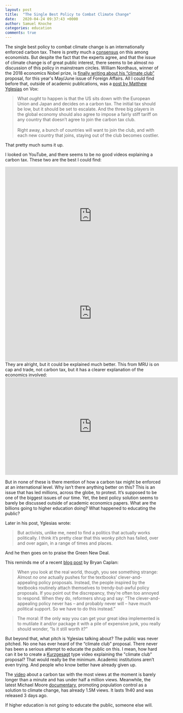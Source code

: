 ```yaml
---
layout: post
title:  "The Single Best Policy to Combat Climate Change"
date:   2020-04-24 09:37:43 +0000
author: Samuel Knoche
categories: education
comments: true
---
```




The single best policy to combat climate change is an internationally enforced carbon tax. There is pretty much a [consensus](https://www.bloomberg.com/news/articles/2019-01-17/from-greenspan-to-yellen-economic-brain-trust-backs-carbon-tax) on this among economists. But despite the fact that the experts agree, and that the issue of climate change is of great public interest, there seems to be almost no discussion of this policy in mainstream circles. William Nordhaus, winner of the 2018 economics Nobel prize, is [finally writing about his “climate club”](https://www.foreignaffairs.com/articles/united-states/2020-04-10/climate-club) proposal, for this year's May/June issue of Foreign Affairs. All I could find before that, outside of academic publications, was a [post by Matthew Yglesias](https://www.vox.com/2018/10/10/17959686/carbon-tax) on Vox:

> What *ought* to happen is that the US sits down with the European Union and Japan and decides on a carbon tax. The initial tax should be low, but it should be set to escalate. And the three big players in the global economy should also agree to impose a fairly stiff tariff on any country that doesn’t agree to join the carbon tax club.
<br/><br/>
Right away, a bunch of countries will want to join the club, and with each new country that joins, staying out of the club becomes costlier.

That pretty much sums it up. 

I looked on YouTube, and there seems to be no good videos explaining a carbon tax. These two are the best I could find:  

<iframe width="560" height="315" src="https://www.youtube.com/embed/zD64kaTY5Vg" frameborder="0" allow="accelerometer; autoplay; encrypted-media; gyroscope; picture-in-picture" allowfullscreen></iframe>

<iframe width="560" height="315" src="https://www.youtube.com/embed/CilVymuAM8A" frameborder="0" allow="accelerometer; autoplay; encrypted-media; gyroscope; picture-in-picture" allowfullscreen></iframe>

<br/>
They are alright, but it could be explained much better. This from MRU is on cap and trade, not carbon tax, but it has a clearer explanation of the economics involved:
<br/>

<iframe width="560" height="315" src="https://www.youtube.com/embed/9tUb3MDrgEc" frameborder="0" allow="accelerometer; autoplay; encrypted-media; gyroscope; picture-in-picture" allowfullscreen></iframe>

<br/>

But in none of these is there mention of how a carbon tax might be enforced at an international level. Why isn’t there anything better on this? This is an issue that has led millions, across the globe, to protest. It’s supposed to be one of the biggest issues of our time. Yet, the best policy solution seems to barely be discussed outside of academic economics papers. What are the billions going to higher education doing? What happened to educating the public? 

Later in his post, Yglesias wrote:

> But activists, unlike me, need to find a politics that actually works politically. I think it’s pretty clear that this wonky pitch has failed, over and over again, in a range of times and places.

And he then goes on to praise the Green New Deal. 

This reminds me of a recent [blog post](https://www.econlib.org/if-the-only-way-you-can-get-your-great-idea-implemented/) by Bryan Caplan:

> When you look at the real world, though, you see something strange: Almost *no one* actually pushes for the textbooks’ clever-and-appealing policy proposals.  Instead, the people inspired by the textbooks routinely attach themselves to trendy-but-awful policy proposals.  If you point out the discrepancy, they’re often too annoyed to respond.  When they do, reformers shrug and say: “The clever-and-appealing policy never has – and probably never will – have much political support.  So we have to do this instead.”

> The moral: If the only way you can get your great idea implemented is to mutilate it and/or package it with a pile of expensive junk, you really should wonder, “Is it still worth it?”


But beyond that, what pitch is Yglesias talking about? The public was never pitched. No one has ever heard of the “climate club” proposal. There never has been a serious attempt to educate the public on this. I mean, how hard can it be to create a [Kurzgesagt](https://www.youtube.com/user/Kurzgesagt) type video explaining the "climate club" proposal? That would really be the minimum. Academic institutions aren’t even trying. And people who know better have already given up. 

The [video](https://www.youtube.com/watch?v=WWM9gIVvm78) about a carbon tax with the most views at the moment is barely longer than a minute and has under half a million views. Meanwhile, the latest Michael Moore [documentary](https://www.youtube.com/watch?v=Zk11vI-7czE), promoting population control as a solution to climate change, has already 1.5M views. It lasts 1h40 and was released 3 days ago. 

If higher education is not going to educate the public, someone else will. 



